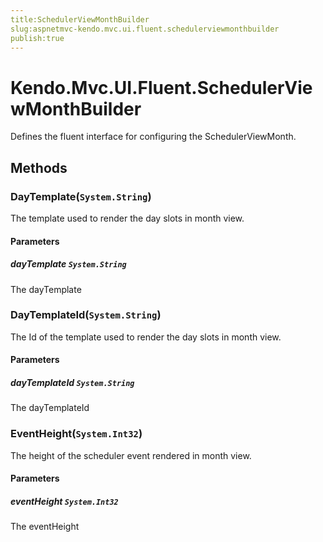 ```yaml
---
title:SchedulerViewMonthBuilder
slug:aspnetmvc-kendo.mvc.ui.fluent.schedulerviewmonthbuilder
publish:true
---
```


# Kendo.Mvc.UI.Fluent.SchedulerViewMonthBuilder
Defines the fluent interface for configuring the SchedulerViewMonth.



## Methods

### DayTemplate(`System.String`)
The template used to render the day slots in month view.


#### Parameters

##### dayTemplate `System.String`
The dayTemplate





### DayTemplateId(`System.String`)
The Id of the template used to render the day slots in month view.


#### Parameters

##### dayTemplateId `System.String`
The dayTemplateId





### EventHeight(`System.Int32`)
The height of the scheduler event rendered in month view.


#### Parameters

##### eventHeight `System.Int32`
The eventHeight






 
